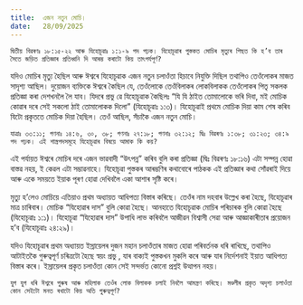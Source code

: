 ```yaml
---
title:  এজন নতুন মোচি।
date:   28/09/2025
---
```


`দ্বিতীয় বিৱৰণঃ ১৮:১৫-২২ আৰু যিহোচূৱাঃ ১:১-৯ পদ পঢ়ক। যিহোচূৱাৰ পুস্তকত মোচিৰ মৃত্যুৰ পিছত কি হ’ব তাৰ সৈতে জড়িত প্ৰতিজ্ঞাৰ প্ৰতিধ্বনি দি আৰম্ভ কৰাটো কিয় তাৎপৰ্যপূৰ্ণ?`

যদিও মোচিৰ মৃত্যু হৈছিল আৰু ঈশ্বৰে যিহোচূৱাক এজন নতুন চলাওঁতা হিচাবে নিযুক্তি দিছিল তথাপিও তেওঁলোকৰ মাজত সাদৃশ্য আছিল। দুয়োজন ব্যক্তিকে ঈশ্বৰে কৈছিল যে, তেওঁলোকে তেওঁবিলাকৰ লোকবিলাকক তেওঁলোকৰ পিতৃ সকলক প্ৰতিজ্ঞা কৰা দেশখনলৈ লৈ যাব। যিদৰে প্ৰভু ৱে যিহোচূৱাক কৈছিলঃ “যি যি ঠাইত তোমালোকে ভৰি দিবা, মই মোচিক কোৱাৰ দৰে সেই সকলো ঠাই তোমালোকক দিলো” (যিহোচূৱাঃ ১:৩)। যিহোচূৱাই প্ৰথমে মোচিক দিয়া কাম শেষ কৰিব যিটো প্ৰকৃততে মোচিক দিয়া হৈছিল। তেওঁ আছিল, সঁচাকৈ এজন নতুন মোচি।

`যাত্ৰাঃ ৩৩:১১; গণনাঃ ১৪:৬, ৩০, ৩৮; গণনাঃ ২৭:১৮; গণনাঃ ৩২:১২; দ্বিঃ বিৱৰণঃ ১:৩৮; ৩১:২৩; ৩৪:৯ পদ পঢ়ক। এই শাস্ত্ৰপদসমূহে যিহোচূৱাৰ বিষয়ে আমাক কি কয়?`

এই পৰ্যায়ত ঈশ্বৰে মোচিৰ দৰে এজন ভাৱবাদী “উৎপন্ন” কৰিব বুলি কৰা প্ৰতিজ্ঞা (দ্বিঃ বিৱৰণঃ ১৮:১৬) এটা সম্পন্ন হোৱা বাস্তৱ নহয়, ই কেৱল এটা সম্ভাৱনাহে। যিহোচূৱা পুস্তকৰ আৰম্ভণিৰ কথাবোৰে পাঠকক এই প্ৰতিজ্ঞাৰ কথা সোঁৱৰাই দিয়ে আৰু একে সময়তে ইয়াক পূৰণ হোৱা দেখিবলৈ একা আশাৰ সৃষ্টি কৰে।

মৃত্যু হ’লেও মোচিয়ে এতিয়াও প্ৰথম অধ্যায়ত আধিপত্য বিস্তাৰ কৰিছে। তেওঁৰ নাম দহবাৰ উল্লেখ কৰা হৈছে, যিহোচূৱাৰ মাত্ৰ চাৰিবাৰ। মোচিক “যিহোৱাৰ দাস” বুলি কোৱা হৈছে। আনহাতে যিহোচূৱাক মোচিৰ পৰিচাৰক বুলি কোৱা হৈছে (যিহোচূৱাঃ ১:১)। যিহোচূৱা “যিহোৱাৰ দাস” উপাধি লাভ কৰিবলৈ আজীৱন বিশ্বাসী সেৱা আৰু আজ্ঞাকাৰীতাৰ প্ৰয়োজন হ’ব (যিহোচূৱাঃ ২৪:২৯)।

যদিও যিহোচূৱাৰ প্ৰথম অধ্যায়ত ইস্ৰায়েলৰ দুজন মহান চলাওঁতাৰ মাজত হোৱা পৰিবৰ্তনক ধৰি ৰাখিছে, তথাপিও আটাইতকৈ গুৰুত্বপূৰ্ণ চৰিত্ৰটো হৈছে স্বয়ং প্ৰভু , যাৰ বাক্যই পুস্তকখন মুকলি কৰে আৰু যাৰ নিৰ্দেশনাই ইয়াত আধিপত্য বিস্তাৰ কৰে। ইস্ৰায়েলৰ প্ৰকৃত চলাওঁতা কোন সেই সন্দৰ্ভত কোনো প্ৰশ্নই উত্থাপন নহয়।

`যুগ যুগ ধৰি ঈশ্বৰে পুৰুষ আৰু মহিলাক তেওঁৰ লোক বিলাকক চলাই নিবলৈ আমন্ত্ৰণ কৰিছে। মণ্ডলীৰ প্ৰকৃত অদৃশ্য চলাওঁতা কোন সেইটো মনত ৰখাটো কিয় অতি গুৰুত্বপূৰ্ণ?`